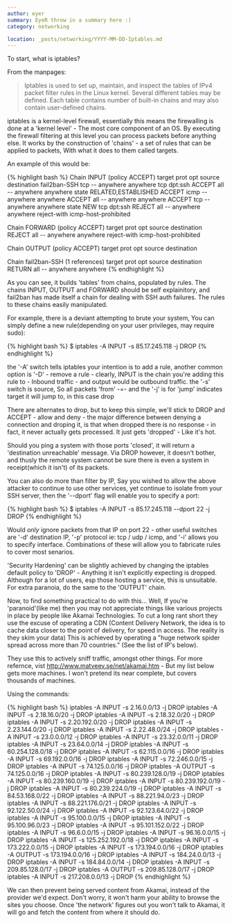 ```yaml
---
author: eyer
summary: EyeR throw in a summary here :)
category: networking

location: _posts/networking/YYYY-MM-DD-Iptables.md
---
```


To start, what is iptables?
 
From the manpages:
 
> Iptables is used to set up, maintain, and inspect the tables of IPv4 packet filter rules in the Linux kernel.  Several different tables may be defined. Each table contains number of built-in chains and may also contain user-defined chains.
 
iptables is a kernel-level firewall, essentially this means the firewalling is done at a 'kernel level' - The most core component of an OS. By executing the firewall filtering at this level you can process packets before anything else. It works by the construction of 'chains' - a set of rules that can be applied to packets, With what it does to them called targets.
 
An example of this would be:

{% highlight bash %}
Chain INPUT (policy ACCEPT)
	target     prot opt source               destination
	fail2ban-SSH  tcp  --  anywhere             anywhere            tcp dpt:ssh
	ACCEPT     all  --  anywhere             anywhere            state RELATED,ESTABLISHED
	ACCEPT     icmp --  anywhere             anywhere
	ACCEPT     all  --  anywhere             anywhere
	ACCEPT     tcp  --  anywhere             anywhere            state NEW tcp dpt:ssh
	REJECT     all  --  anywhere             anywhere            reject-with icmp-host-prohibited
 
Chain FORWARD (policy ACCEPT)
	target     prot opt source               destination
	REJECT     all  --  anywhere             anywhere            reject-with icmp-host-prohibited
 
Chain OUTPUT (policy ACCEPT)
	target     prot opt source               destination
 
Chain fail2ban-SSH (1 references)
	target     prot opt source               destination
	RETURN     all  --  anywhere             anywhere
{% endhighlight %}

As you can see, it builds 'tables' from chains, populated by rules.  The chains INPUT, OUTPUT and FORWARD should be self explainitory, and fail2ban has made itself a chain for dealing with SSH auth failures. The rules to these chains easily manipulated.
 
For example, there is a deviant attempting to brute your system, You can simply define a new rule(depending on your user privileges, may require sudo):

{% highlight bash %}
$ iptables -A INPUT -s 85.17.245.118 -j DROP
{% endhighlight %}

the '-A' switch tells iptables your intention is to add a rule, another common option is '-D' - remove a rule - clearly, INPUT is the chain you're adding this rule to - Inbound traffic - and output would be outbound traffic. the '-s' switch is source, So all packets 'from' -=- and the '-j' is for 'jump' indicates target it will jump to, in this case drop
 
There are alternates to drop, but to keep this simple, we'll stick to DROP and ACCEPT - allow and deny - the major difference between denying a connection and droping it, is that when dropped there is no response - in fact, it never actually gets processed. It just gets 'dropped' - Like it's hot.
 
Should you ping a system with those ports 'closed', it will return a 'destination unreachable' message. Via DROP however, it doesn't bother, and thusly the remote system cannot be sure there is even a system in receipt(which it isn't) of its packets.
 
You can also do more than filter by IP, Say you wished to allow the above attacker to continue to use other services, yet continue to isolate from your SSH server, then the '--dport' flag will enable you to specify a port:

{% highlight bash %}
$ iptables -A INPUT -s 85.17.245.118 --dport 22 -j DROP
{% endhighlight %}

Would *only* ignore packets from that IP on port 22 - other useful switches are '-d' destination IP, '-p' protocol ie: tcp  / udp  / icmp, and '-i' allows you to specify interface. Combinations of these will allow you to fabricate rules to cover most senarios.
 
'Security Hardening' can be slightly achieved by changing the iptables default policy to 'DROP' - Anything it isn't explicitly expecting is dropped. Although for a lot of users, esp those hosting a service, this is unsuitable. For extra paranoia, do the same to the 'OUTPUT' chain.

Now, to find something practical to do with this... Well, If you're 'paranoid'(like me) then you may not appreciate things like various projects in place by people like Akamai Technologies.  To cut a long rant short they use the excuse of operating a CDN (Content Delivery Network, the idea is to cache data closer to the point of delivery, for speed in access. The reality is they skim your data) This is achieved by operating a "huge network spider spread across more than 70 countries." (See the list of IP's below).

They use this to actively sniff traffic, amongst other things. For more refernce, vist http://www.matveev.se/net/akamai.htm - But my list below gets more machines. I won't pretend its near complete, but covers thousands of machines.
 
Using the commands:

{% highlight bash %}
iptables -A INPUT -s 2.16.0.0/13 -j DROP
iptables -A INPUT -s 2.18.16.0/20 -j DROP
iptables -A INPUT -s 2.18.32.0/20 -j DROP
iptables -A INPUT -s 2.20.192.0/20 -j DROP
iptables -A INPUT -s 2.23.144.0/20 -j DROP
iptables -A INPUT -s 2.22.48.0/24 -j DROP
iptables -A INPUT -s 23.0.0.0/12 -j DROP
iptables -A INPUT -s 23.32.0.0/11 -j DROP
iptables -A INPUT -s 23.64.0.0/14 -j DROP
iptables -A INPUT -s 60.254.128.0/18 -j DROP
iptables -A INPUT -s 62.115.0.0/16 -j DROP
iptables -A INPUT -s 69.192.0.0/16 -j DROP
iptables -A INPUT -s 72.246.0.0/15 -j DROP
iptables -A INPUT -s 74.125.0.0/16 -j DROP
iptables -A OUTPUT -s 74.125.0.0/16 -j DROP
iptables -A INPUT -s 80.239.128.0/19 -j DROP
iptables -A INPUT -s 80.239.160.0/19 -j DROP
iptables -A INPUT -s 80.239.192.0/19 -j DROP
iptables -A INPUT -s 80.239.224.0/19 -j DROP
iptables -A INPUT -s 84.53.168.0/22 -j DROP
iptables -A INPUT -s 88.221.94.0/23  -j DROP
iptables -A INPUT -s 88.221.176.0/21 -j DROP
iptables -A INPUT -s 92.122.50.0/24 -j DROP
iptables -A INPUT -s 92.123.64.0/22 -j DROP
iptables -A INPUT -s 95.100.0.0/15 -j DROP
iptables -A INPUT -s 95.100.96.0/23 -j DROP
iptables -A INPUT -s 95.101.152.0/22 -j DROP
iptables -A INPUT -s 96.6.0.0/15 -j DROP
iptables -A INPUT -s 96.16.0.0/15 -j DROP
iptables -A INPUT -s 125.252.192.0/18 -j DROP
iptables -A INPUT -s 173.222.0.0/15 -j DROP
iptables -A INPUT -s 173.194.0.0/16 -j DROP
iptables -A OUTPUT -s 173.194.0.0/16 -j DROP
iptables -A INPUT -s 184.24.0.0/13 -j DROP
iptables -A INPUT -s 184.84.0.0/14 -j DROP
iptables -A INPUT -s 209.85.128.0/17 -j DROP
iptables -A OUTPUT -s 209.85.128.0/17 -j DROP
iptables -A INPUT -s 217.208.0.0/13 -j DROP
{% endhighlight %}

We can then prevent being served content from Akamai, instead of the provider we'd expect. Don't worry, it won't harm your ability to browse the sites you choose. Once 'the network' figures out you won't talk to Akamai, it will go and fetch the content from where it should do.
